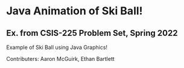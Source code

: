 # Java Animation of Ski Ball!
## Ex. from CSIS-225 Problem Set, Spring 2022
Example of Ski Ball using Java Graphics!

Contributers: Aaron McGuirk, Ethan Bartlett
